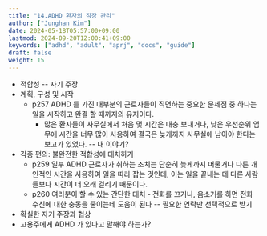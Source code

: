 ```yaml
---
title: "14.ADHD 환자의 직장 관리"
author: ["Junghan Kim"]
date: 2024-05-18T05:57:00+09:00
lastmod: 2024-09-20T12:00:41+09:00
keywords: ["adhd", "adult", "aprj", "docs", "guide"]
draft: false
weight: 15
---
```


<!--more-->

-   적합성 -- 자기 주장
-   계획, 구성 및 시작
    -   p257 ADHD 를 가진 대부분의 근로자들이 직면하는 중요한 문제점 중 하나는 일을 시작하고 완결 할 때까지의 유지이다.
        -   많은 환자들이 사무실에서 처음 몇 시간은 대충 보내거나, 낮은 우선순위 업무에 시간을 너무 많이 사용하여 결국은 늦게까지 사무실에 남아야 한다는 보고가 있었다. -- 내 이야기?
-   각종 편의: 불완전한 적합성에 대처하기
    -   p259 일부 ADHD 근로자가 취하는 조치는 단순히 늦게까지 머물거나 다른 개인적인 시간을 사용하여 일을 따라 잡는 것인데, 이는 일을 끝내는 데 다른 사람들보다 시간이 더 오래 걸리기 때문이다.
    -   p260 여러분이 할 수 있는 간단한 대처 - 전화를 끄거나, 음소거를 하면 전화 수신에 대한 충동을 줄이는데 도움이 된다 -- 필요한 연락만 선택적으로 받기
-   확실한 자기 주장과 협상
-   고용주에게 ADHD 가 있다고 말해야 하는가?
